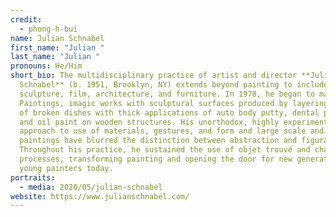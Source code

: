 ```yaml
---
credit:
  - phong-h-bui
name: Julian Schnabel
first_name: "Julian "
last_name: "Julian "
pronouns: He/Him
short_bio: The multidisciplinary practice of artist and director **Julian
  Schnabel** (b. 1951, Brooklyn, NY) extends beyond painting to include
  sculpture, film, architecture, and furniture. In 1978, he began to make Plate
  Paintings, imagic works with sculptural surfaces produced by layering shards
  of broken dishes with thick applications of auto body putty, dental plaster,
  and oil paint on wooden structures. His unorthodox, highly experimental
  approach to use of materials, gestures, and form and large scale and shaped
  paintings have blurred the distinction between abstraction and figuration.
  Throughout his practice, he sustained the use of objet trouvé and chance-based
  processes, transforming painting and opening the door for new generations of
  young painters today.
portraits:
  - media: 2020/05/julian-schnabel
website: https://www.julianschnabel.com/
---
```

